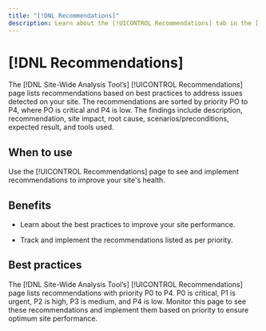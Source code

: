 ```yaml
---
title: "[!DNL Recommendations]"
description: Learn about the [!UICONTROL Recommendations] tab in the [!DNL Site-Wide Analysis Tool], when to use it, its benefits, and best practices.
---
```

# [!DNL Recommendations]

The [!DNL Site-Wide Analysis Tool’s] [!UICONTROL Recommendations] page lists recommendations based on best practices to address issues detected on your site. The recommendations are sorted by priority PO to P4, where PO is critical and P4 is low. The findings include description, recommendation, site impact, root cause, scenarios/preconditions, expected result, and tools used. 

## When to use

Use the [!UICONTROL Recommendations] page to see and implement recommendations to improve your site's health.

## Benefits

* Learn about the best practices to improve your site performance.

* Track and implement the recommendations listed as per priority.

## Best practices

The [!DNL Site-Wide Analysis Tool’s] [!UICONTROL Recommendations] page lists recommendations with priority P0 to P4. P0 is critical, P1 is urgent, P2 is high, P3 is medium, and P4 is low. Monitor this page to see these recommendations and implement them based on priority to ensure optimum site performance.


